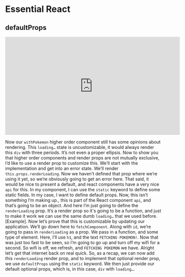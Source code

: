 <Head>
  <title>Learn React | Essential React > defaultProps</title>
</Head>

# Essential React

## defaultProps

<iframe width="560" height="315" src="https://www.youtube.com/embed/2UJhhLzumRs" frameborder="0" allow="autoplay; encrypted-media" allowfullscreen></iframe>

Now our `withPokemon` higher order component still has some opinions about rendering. This `loading…` state is uncustomizable, it would always render this `div` with three periods. It’s not even a proper ellipsis. Now to show you that higher order components and render props are not mutually exclusive, I’d like to use a render prop to customize this. We’ll start with the implementation and get into an error state. We’ll render `this.props.renderLoading`. Now we haven’t defined that prop where we’re using it yet, so we’re obviously going to get an error here. That said, it would be nice to present a default, and react components have a very nice `api` for this. In my component, I can use the `static` keyword to define some static fields. In my case, I want to define default props. Now, this isn’t something I’m making up., this is part of the React component `api`, and that’s going to be an object. And here I’m just going to define the `renderLoading` prop. It’s a render prop so it's going to be a function, and just to make it work we can use the same dumb `loading…` that we used before. [Example]. Now let’s prove that this is customizable by updating our application. We’ll go down here to `fetchComponent`. Along with `id`, we’re going to pass in `renderLoading` as a prop. We pass in a function, and some type of element. Here, I’ll use `h1`, and the text `FETCHING POKEMON!`. Now that was just too fast to be seen, so I’m going to go up and turn off my wifi for a second. So wifi is off, we refresh, and `FETCHING POKEMON` we have. Alright let’s get that internet back on real quick. So, as a recap, we can now add this `renderLoading` render prop, and to implement that optional render prop, we use `defaultProps` using the `static` keyword. We then just provide our default optional props, which is, in this case, `div` with `loading…`.
